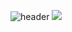 ![header](https://capsule-render.vercel.app/api?type=waving&color=0:c31432,100:240b36&height=200&section=header&text=Welcome&fontSize=70&desc=changmok's%20github%20profile&fontAlign=21&fontAlignY=30&descAlign=18&descAlignY=50)
<img src="https://img.shields.io/badge/Python-3766AB?style=flat-square&logo=Python&logoColor=white"/></a>
